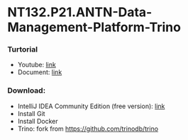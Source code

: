 # NT132.P21.ANTN-Data-Management-Platform-Trino

### Turtorial
- Youtube: [link](https://www.youtube.com/watch?v=gAqYkR2oGgM)
- Document: [link](https://deploy-preview-229--trino.netlify.app/episodes/20.html)

### Download:
- IntelliJ IDEA Community Edition (free version): [link](https://www.jetbrains.com/idea/download/download-thanks.html?platform=windows&code=IIC)
- Install Git
- Install Docker
- Trino: fork from https://github.com/trinodb/trino
